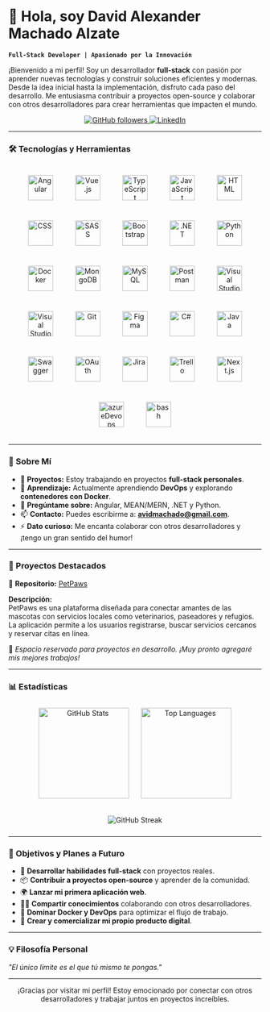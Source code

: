 # 👋 Hola, soy David Alexander Machado Alzate  

**`Full-Stack Developer | Apasionado por la Innovación`**

¡Bienvenido a mi perfil! Soy un desarrollador **full-stack** con pasión por aprender nuevas tecnologías y construir soluciones eficientes y modernas. Desde la idea inicial hasta la implementación, disfruto cada paso del desarrollo. Me entusiasma contribuir a proyectos open-source y colaborar con otros desarrolladores para crear herramientas que impacten el mundo.

<p align="center">
   <a href="https://github.com/D-MachadoDev">
      <img alt="GitHub followers" title="Sígueme en GitHub" src="https://custom-icon-badges.demolab.com/github/followers/D-MachadoDev?color=236ad3&labelColor=1155ba&style=for-the-badge&logo=person-add&label=Follow&logoColor=white"/>
   </a>
   <a href="https://linkedin.com/">
      <img alt="LinkedIn" title="Conéctate en LinkedIn" src="https://custom-icon-badges.demolab.com/badge/LinkedIn-connect-blue?style=for-the-badge&logo=linkedin"/>
   </a>
</p>

---

### 🛠️ Tecnologías y Herramientas

<p align="center">
   <img alt="Angular" width="50px" style="margin: 20px;" src="https://cdn.jsdelivr.net/gh/devicons/devicon/icons/angularjs/angularjs-original.svg"/>
   <img alt="Vue.js" width="50px" style="margin: 20px;" src="https://cdn.jsdelivr.net/gh/devicons/devicon/icons/vuejs/vuejs-original.svg"/>
   <img alt="TypeScript" width="50px" style="margin: 20px;" src="https://cdn.jsdelivr.net/gh/devicons/devicon/icons/typescript/typescript-original.svg"/>
   <img alt="JavaScript" width="50px" style="margin: 20px;" src="https://cdn.jsdelivr.net/gh/devicons/devicon/icons/javascript/javascript-original.svg"/>
   <img alt="HTML" width="50px" style="margin: 20px;" src="https://cdn.jsdelivr.net/gh/devicons/devicon/icons/html5/html5-original.svg"/>
   <img alt="CSS" width="50px" style="margin: 20px;" src="https://cdn.jsdelivr.net/gh/devicons/devicon/icons/css3/css3-original.svg"/>
   <img alt="SASS" width="50px" style="margin: 20px;" src="https://cdn.jsdelivr.net/gh/devicons/devicon/icons/sass/sass-original.svg"/>
   <img alt="Bootstrap" width="50px" style="margin: 20px;" src="https://cdn.jsdelivr.net/gh/devicons/devicon/icons/bootstrap/bootstrap-original.svg"/>
   <img alt=".NET" width="50px" style="margin: 20px;" src="https://cdn.jsdelivr.net/gh/devicons/devicon/icons/dot-net/dot-net-original.svg"/>
   <img alt="Python" width="50px" style="margin: 20px;" src="https://cdn.jsdelivr.net/gh/devicons/devicon/icons/python/python-original.svg"/>
   <img alt="Docker" width="50px" style="margin: 20px;" src="https://cdn.jsdelivr.net/gh/devicons/devicon/icons/docker/docker-original.svg"/>
   <img alt="MongoDB" width="50px" style="margin: 20px;" src="https://cdn.jsdelivr.net/gh/devicons/devicon/icons/mongodb/mongodb-original.svg"/>
   <img alt="MySQL" width="50px" style="margin: 20px;" src="https://cdn.jsdelivr.net/gh/devicons/devicon/icons/mysql/mysql-original.svg"/>
   <img alt="Postman" width="50px" style="margin: 20px;" src="https://cdn.jsdelivr.net/gh/devicons/devicon/icons/postman/postman-original.svg"/>
   <img alt="Visual Studio Code" width="50px" style="margin: 20px;" src="https://cdn.jsdelivr.net/gh/devicons/devicon/icons/vscode/vscode-original.svg"/>
   <img alt="Visual Studio" width="50px" style="margin: 20px;" src="https://cdn.jsdelivr.net/gh/devicons/devicon/icons/visualstudio/visualstudio-plain.svg"/>
   <img alt="Git" width="50px" style="margin: 20px;" src="https://cdn.jsdelivr.net/gh/devicons/devicon/icons/git/git-original.svg"/>
   <img alt="Figma" width="50px" style="margin: 20px;" src="https://cdn.jsdelivr.net/gh/devicons/devicon/icons/figma/figma-original.svg"/>
   <img alt="C#" width="50px" style="margin: 20px;" src="https://cdn.jsdelivr.net/gh/devicons/devicon/icons/csharp/csharp-original.svg"/>
   <img alt="Java" width="50px" style="margin: 20px;" src="https://cdn.jsdelivr.net/gh/devicons/devicon/icons/java/java-original.svg"/>
   <img alt="Swagger" width="50px" style="margin: 20px;" src="https://cdn.jsdelivr.net/gh/devicons/devicon/icons/swagger/swagger-original.svg"/>
   <img alt="OAuth" width="50px" style="margin: 20px;" src="https://cdn.jsdelivr.net/gh/devicons/devicon/icons/oauth/oauth-original.svg"/>
   <img alt="Jira" width="50px" style="margin: 20px;" src="https://cdn.jsdelivr.net/gh/devicons/devicon/icons/jira/jira-original.svg"/>
   <img alt="Trello" width="50px" style="margin: 20px;" src="https://cdn.jsdelivr.net/gh/devicons/devicon/icons/trello/trello-plain.svg"/>
   <img alt="Next.js" width="50px" style="margin: 20px;" src="https://cdn.jsdelivr.net/gh/devicons/devicon@latest/icons/nextjs/nextjs-original.svg" />
   <img alt="azureDevops" width="50px" style="margin: 20px;" src="https://cdn.jsdelivr.net/gh/devicons/devicon@latest/icons/azuredevops/azuredevops-original.svg" />
   <img alt="bash" width="50px" style="margin: 20px;" src="https://cdn.jsdelivr.net/gh/devicons/devicon@latest/icons/bash/bash-original.svg" />
          
          
          

</p>

---

### 🚀 Sobre Mí

- 🔭 **Proyectos:** Estoy trabajando en proyectos **full-stack personales**.
- 🌱 **Aprendizaje:** Actualmente aprendiendo **DevOps** y explorando **contenedores con Docker**.
- 💬 **Pregúntame sobre:** Angular, MEAN/MERN, .NET y Python.
- 📫 **Contacto:** Puedes escribirme a: **avidmachado@gmail.com**.
- ⚡ **Dato curioso:** Me encanta colaborar con otros desarrolladores y ¡tengo un gran sentido del humor!

---

### 📂 Proyectos Destacados

🚀 **Repositorio:** [PetPaws](https://github.com/D-MachadoDev/PetPaws)  

**Descripción:**  
PetPaws es una plataforma diseñada para conectar amantes de las mascotas con servicios locales como veterinarios, paseadores y refugios. La aplicación permite a los usuarios registrarse, buscar servicios cercanos y reservar citas en línea.

🚧 *Espacio reservado para proyectos en desarrollo. ¡Muy pronto agregaré mis mejores trabajos!*

---

### 📊 Estadísticas

<p align="center">
   <img src="https://github-readme-stats.vercel.app/api?username=D-MachadoDev&show_icons=true&theme=gruvbox" alt="GitHub Stats" height="180" style="margin: 10px;"/>
   <img src="https://github-readme-stats.vercel.app/api/top-langs/?username=D-MachadoDev&layout=compact&langs_count=8&theme=gruvbox" alt="Top Languages" height="180" style="margin: 10px;"/>
</p>

<p align="center">
   <img src="https://streak-stats.demolab.com?user=D-MachadoDev&theme=gruvbox&border_radius=4.5" alt="GitHub Streak" style="margin: 10px;"/>
</p>

---

### 🎯 Objetivos y Planes a Futuro

- 🚀 **Desarrollar habilidades full-stack** con proyectos reales.
- 📦 **Contribuir a proyectos open-source** y aprender de la comunidad.
- 🌍 **Lanzar mi primera aplicación web**.
- 🧑‍🏫 **Compartir conocimientos** colaborando con otros desarrolladores.
- 🥇 **Dominar Docker y DevOps** para optimizar el flujo de trabajo.
- 🚀 **Crear y comercializar mi propio producto digital**.

---

### 💡 Filosofía Personal

*"El único límite es el que tú mismo te pongas."*

---

<p align="center">
   ¡Gracias por visitar mi perfil! Estoy emocionado por conectar con otros desarrolladores y trabajar juntos en proyectos increíbles.
</p>
